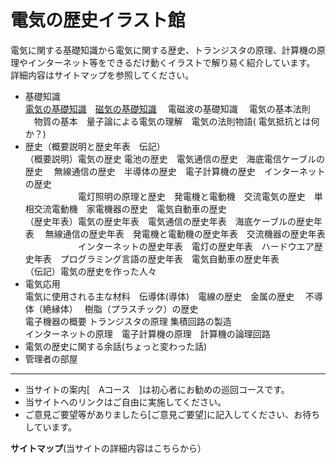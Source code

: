 # 電気の歴史イラスト館

 電気に関する基礎知識から電気に関する歴史、トランジスタの原理、計算機の原理やインターネット等をできるだけ動くイラストで解り易く紹介しています。
詳細内容はサイトマップを参照してください。

* 基礎知識  
  [電気の基礎知識](./k1dennki/10denki.md)　[磁気の基礎知識](./k2jiki/20jiki.md)　 電磁波の基礎知識 　電気の基本法則 　物質の基本　量子論による電気の理解　電気の法則物語( 電気抵抗とは何か？)  
* 歴史（概要説明と歴史年表　伝記）  
  （概要説明）電気の歴史 電池の歴史　電気通信の歴史　海底電信ケーブルの歴史　 無線通信の歴史　半導体の歴史　電子計算機の歴史　インターネットの歴史  
  　　　　　　電灯照明の原理と歴史　発電機と電動機　交流電気の歴史　単相交流電動機　家電機器の歴史　電気自動車の歴史  
  （歴史年表）電気の歴史年表　電気通信の歴史年表　海底ケーブルの歴史年表　 無線通信の歴史年表　発電機と電動機の歴史年表　交流機器の歴史年表  
  　　　　　　インターネットの歴史年表　電灯の歴史年表　ハードウエア歴史年表　プログラミング言語の歴史年表　電気自動車の歴史年表  
  （伝記）電気の歴史を作った人々  
* 電気応用  
  電気に使用される主な材料　伝導体(導体)　電線の歴史　金属の歴史　 不導体（絶縁体）　 樹脂（プラスチック）の歴史  
  電子機器の概要 トランジスタの原理 集積回路の製造  
  インターネットの原理　電子計算機の原理　計算機の論理回路  
* 電気の歴史に関する余話(ちょっと変わった話)
* 管理者の部屋

----

* 当サイトの案内[　Aコース　]は初心者にお勧めの巡回コースです。
* 当サイトへのリンクはご自由に実施してください。
* ご意見ご要望等がありましたら[ご意見ご要望]に記入してください、お待ちしています。


**サイトマップ**(当サイトの詳細内容はこちらから）
